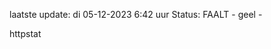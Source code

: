 laatste update: 
di 05-12-2023  6:42   uur 
Status: FAALT - geel - 
<div class="service Y">httpstat</div>